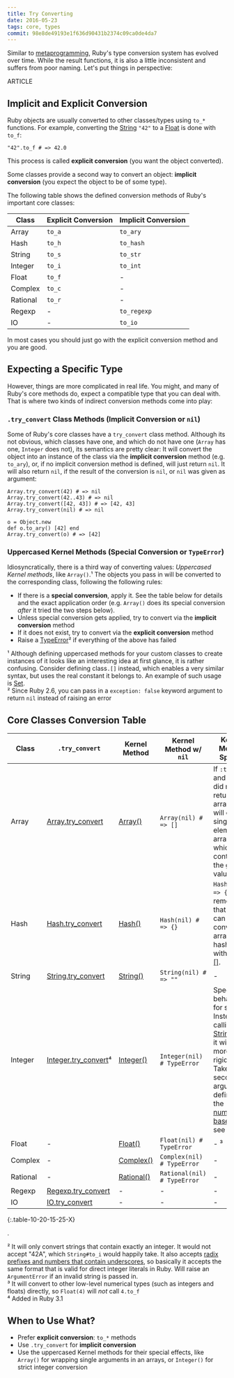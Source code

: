 ```yaml
---
title: Try Converting
date: 2016-05-23
tags: core, types
commit: 98e8de49193e1f636d90431b2374c09ca0de4da7
---
```


Similar to [metaprogramming](/25-meta-methodology.html), Ruby's type conversion system has evolved over time. While the result functions, it is also a little inconsistent and suffers from poor naming. Let's put things in perspective:

ARTICLE

## Implicit and Explicit Conversion

Ruby objects are usually converted to other classes/types using `to_*` functions. For example, converting the [String](https://ruby-doc.org/core/String.html) `"42"` to a [Float](https://ruby-doc.org/core/Float.html) is done with `to_f`:

    "42".to_f # => 42.0

This process is called **explicit conversion** (you want the object converted).

Some classes provide a second way to convert an object: **implicit conversion** (you expect the object to be of some type).

The following table shows the defined conversion methods of Ruby's important core classes:

 Class    | Explicit Conversion | Implicit Conversion
----------|---------------------|--------------------
 Array    | `to_a`              | `to_ary`
 Hash     | `to_h`              | `to_hash`
 String   | `to_s`              | `to_str`
 Integer  | `to_i`              | `to_int`
 Float    | `to_f`              | -
 Complex  | `to_c`              | -
 Rational | `to_r`              | -
 Regexp   | -                   | `to_regexp`
 IO       | -                   | `to_io`

In most cases you should just go with the explicit conversion method and you are good.

## Expecting a Specific Type

However, things are more complicated in real life. You might, and many of Ruby's core methods do, expect a compatible type that you can deal with. That is where two kinds of indirect conversion methods come into play:

### `.try_convert` Class Methods (Implicit Conversion or `nil`)

Some of Ruby's core classes have a `try_convert` class method. Although its not obvious, which classes have one, and which do not have one (`Array` has one, `Integer` does not), its semantics are pretty clear: It will convert the object into an instance of the class via the **implicit conversion** method (e.g. `to_ary`), or, if no implicit conversion method is defined, will just return `nil`. It will also return `nil`, if the result of the conversion is `nil`, or `nil` was given as argument:

    Array.try_convert(42) # => nil
    Array.try_convert(42..43) # => nil
    Array.try_convert([42, 43]) # => [42, 43]
    Array.try_convert(nil) # => nil

    o = Object.new
    def o.to_ary() [42] end
    Array.try_convert(o) # => [42]

### Uppercased Kernel Methods (Special Conversion or `TypeError`)

Idiosyncratically, there is a third way of converting values: *Uppercased Kernel methods*, like `Array()`.¹ The objects you pass in will be converted to the corresponding class, following the following rules:

- If there is a **special conversion**, apply it. See the table below for details and the exact application order (e.g. `Array()` does its special conversion *after* it tried the two steps below).
- Unless special conversion gets applied, try to convert via the **implicit conversion** method
- If it does not exist, try to convert via the **explicit conversion** method
- Raise a [TypeError](https://ruby-doc.org/core/TypeError.html)² if everything of the above has failed

¹ Although defining uppercased methods for your custom classes to create instances of it looks like an interesting idea at first glance, it is rather confusing. Consider defining class`.[]` instead, which enables a very similar syntax, but uses the real constant it belongs to. An example of such usage is [Set](https://ruby-doc.org/stdlib/libdoc/set/rdoc/Set.html#method-c-5B-5D).<br/>
² Since Ruby 2.6, you can pass in a `exception: false` keyword argument to return `nil` instead of raising an error

## Core Classes Conversion Table

 Class | `.try_convert` | Kernel Method | Kernel Method w/ `nil` | Kernel Method Special
-------|----------------|---------------|------------------------|----------------------
 Array | [Array.try_convert](https://ruby-doc.org/core/Array.html#method-c-try_convert) | [Array()](https://ruby-doc.org/core/Kernel.html#method-i-Array) | `Array(nil) # => []` | If `:to_ary` and `:to_a` did not return an array, it will create single-element array which contains the given value
 Hash | [Hash.try_convert](https://ruby-doc.org/core/Hash.html#method-c-try_convert) | [Hash()](https://ruby-doc.org/core/Kernel.html#method-i-Hash) | `Hash(nil) # => {}` | `Hash([]) # => {}`. Also remember that you can convert arrays to hashes with [Hash.[]](https://ruby-doc.org/core/Hash.html#method-c-5B-5D).
 String   | [String.try_convert](https://ruby-doc.org/core/String.html#method-c-try_convert) | [String()](https://ruby-doc.org/core/Kernel.html#method-i-String) | `String(nil) # => ""` | -
 Integer  | [Integer.try_convert](https://ruby-doc.org/core/Integer.html#method-c-try_convert)⁴ | [Integer()](https://ruby-doc.org/core/Kernel.html#method-i-Integer) | `Integer(nil) # TypeError` | Special behavior for strings: Instead of calling [String#to_i](https://ruby-doc.org/core/String.html#method-i-to_i), it will be more rigid². Takes a second argument defining the [numerical base](https://en.wikipedia.org/wiki/Radix). Also see ³
 Float    | - | [Float()](https://ruby-doc.org/core/Kernel.html#method-i-Float) | `Float(nil) # TypeError` | - ³
 Complex  | - | [Complex()](https://ruby-doc.org/core/Kernel.html#method-i-Complex) | `Complex(nil) # TypeError` | -
 Rational | - | [Rational()](https://ruby-doc.org/core/Kernel.html#method-i-Rational) | `Rational(nil) # TypeError` | -
 Regexp   | [Regexp.try_convert](https://ruby-doc.org/core/Regexp.html#method-c-try_convert) | - | - | -
 IO       | [IO.try_convert](https://ruby-doc.org/core/IO.html#method-c-try_convert) | - | - | -
{:.table-10-20-15-25-X}

.

² It will only convert strings that contain exactly an integer. It would not accept "42A", which `String#to_i` would happily take. It also accepts [radix prefixes and numbers that contain underscores](https://idiosyncratic-ruby.com/39-fixed-numbers.html), so basically it accepts the same format that is valid for direct integer literals in Ruby. Will raise an `ArgumentError` if an invalid string is passed in.<br/>
³ It will convert to other low-level numerical types (such as integers and floats) directly, so `Float(4)` will *not* call `4.to_f`<br>
⁴ Added in Ruby 3.1

## When to Use What?

* Prefer **explicit conversion**: `to_*` methods
* Use `.try_convert` for **implicit conversion**
* Use the uppercased Kernel methods for their special effects, like `Array()` for wrapping single arguments in an arrays, or `Integer()` for strict integer conversion
